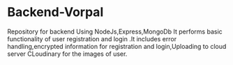 # Backend-Vorpal
Repository for backend Using NodeJs,Express,MongoDb
It performs basic functionality of  user registration and login .It includes error handling,encrypted information for registration and login,Uploading to cloud server CLoudinary for the images of user. 

